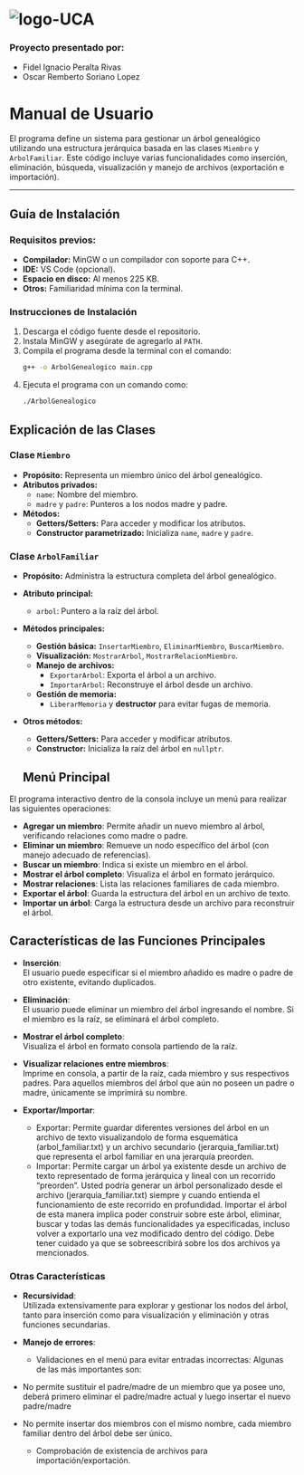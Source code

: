 # ![logo-UCA](C:\Users\Peral\Pictures\Imágenes)  

### Proyecto presentado por:
- Fidel Ignacio Peralta Rivas
- Oscar Remberto Soriano Lopez


# Manual de Usuario
El programa define un sistema para gestionar un árbol genealógico utilizando una estructura jerárquica basada en las clases `Miembro` y `ArbolFamiliar`. Este código incluye varias funcionalidades como inserción, eliminación, búsqueda, visualización y manejo de archivos (exportación e importación).

---

## Guía de Instalación

### Requisitos previos:
- **Compilador:** MinGW o un compilador con soporte para C++.
- **IDE:** VS Code (opcional).
- **Espacio en disco:** Al menos 225 KB.
- **Otros:** Familiaridad mínima con la terminal.

### Instrucciones de Instalación
1. Descarga el código fuente desde el repositorio.
2. Instala MinGW y asegúrate de agregarlo al `PATH`.
3. Compila el programa desde la terminal con el comando:  
   ```bash
   g++ -o ArbolGenealogico main.cpp

4. Ejecuta el programa con un comando como:
    ```bash
    ./ArbolGenealogico
    
## Explicación de las Clases

### Clase `Miembro`
- **Propósito:** Representa un miembro único del árbol genealógico.
- **Atributos privados:**
  - `name`: Nombre del miembro.
  - `madre` y `padre`: Punteros a los nodos madre y padre.
- **Métodos:**
  - **Getters/Setters:** Para acceder y modificar los atributos.
  - **Constructor parametrizado:** Inicializa `name`, `madre` y `padre`.

### Clase `ArbolFamiliar`
- **Propósito:** Administra la estructura completa del árbol genealógico.
- **Atributo principal:**
  - `arbol`: Puntero a la raíz del árbol.
- **Métodos principales:**
  - **Gestión básica:** `InsertarMiembro`, `EliminarMiembro`, `BuscarMiembro`.
  - **Visualización:** `MostrarArbol`, `MostrarRelacionMiembro`.
  - **Manejo de archivos:**  
    - `ExportarArbol`: Exporta el árbol a un archivo.  
    - `ImportarArbol`: Reconstruye el árbol desde un archivo.
  - **Gestión de memoria:**  
    - `LiberarMemoria` y **destructor** para evitar fugas de memoria.
- **Otros métodos:**  
  - **Getters/Setters:** Para acceder y modificar atributos.
  - **Constructor:** Inicializa la raíz del árbol en `nullptr`.
  
  ## Menú Principal

El programa interactivo dentro de la consola incluye un menú para realizar las siguientes operaciones:

- **Agregar un miembro**: Permite añadir un nuevo miembro al árbol, verificando relaciones como madre o padre.
- **Eliminar un miembro**: Remueve un nodo específico del árbol (con manejo adecuado de referencias).
- **Buscar un miembro**: Indica si existe un miembro en el árbol.
- **Mostrar el árbol completo**: Visualiza el árbol en formato jerárquico.
- **Mostrar relaciones**: Lista las relaciones familiares de cada miembro.
- **Exportar el árbol**: Guarda la estructura del árbol en un archivo de texto.
- **Importar un árbol**: Carga la estructura desde un archivo para reconstruir el árbol.

## Características de las Funciones Principales

- **Inserción**:  
  El usuario puede especificar si el miembro añadido es madre o padre de otro existente, evitando duplicados.

- **Eliminación**:  
  El usuario puede eliminar un miembro del árbol ingresando el nombre. Si el miembro es la raíz, se eliminará el árbol completo.

- **Mostrar el árbol completo**:  
  Visualiza el árbol en formato consola partiendo de la raíz.

- **Visualizar relaciones entre miembros**:  
  Imprime en consola, a partir de la raíz, cada miembro y sus respectivos padres. Para aquellos miembros del árbol que aún no poseen un padre o madre, únicamente se imprimirá su nombre.

- **Exportar/Importar**:  
  - Exportar: Permite guardar diferentes versiones del árbol en un archivo de texto   visualizandolo de forma esquemática (arbol_familiar.txt)  y un archivo secundario (jerarquia_familiar.txt) que representa el arbol familiar en una jerarquía preorden.
  - Importar: Permite cargar un árbol ya existente desde un archivo de texto representado de forma jerárquica y lineal con un recorrido “preorden”. Usted podría generar un árbol personalizado desde el archivo (jerarquia_familiar.txt) siempre y cuando entienda el funcionamiento de este recorrido en profundidad. Importar el árbol de esta manera implica poder construir sobre este árbol, eliminar, buscar y todas las demás funcionalidades ya especificadas, incluso volver a exportarlo una vez modificado dentro del código. Debe tener cuidado ya que se sobreescribirá sobre los dos archivos ya mencionados.

### Otras Características

- **Recursividad**:  
  Utilizada extensivamente para explorar y gestionar los nodos del árbol, tanto para inserción como para visualización y eliminación y otras funciones secundarias.

- **Manejo de errores**:  
  - Validaciones en el menú para evitar entradas incorrectas: Algunas de las más importantes son:
- No permite sustituir el padre/madre de un miembro que ya posee uno, deberá primero eliminar el padre/madre actual y luego insertar el nuevo padre/madre
- No permite insertar dos miembros con el mismo nombre, cada miembro familiar dentro del árbol debe ser único.
  - Comprobación de existencia de archivos para importación/exportación.



